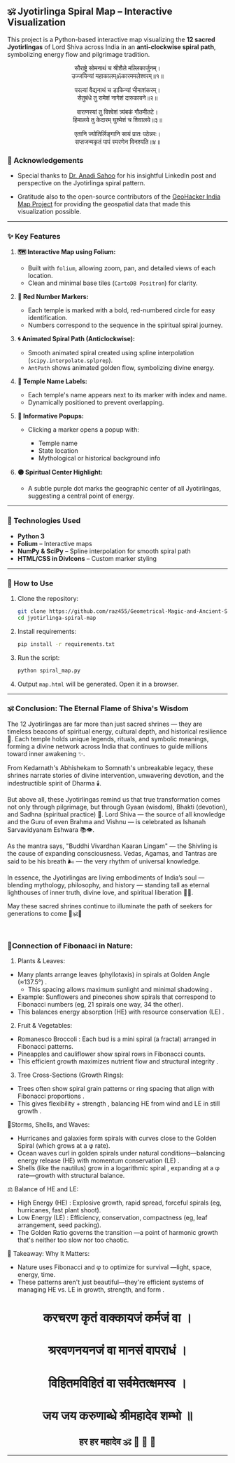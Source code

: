 ## 🕉️ Jyotirlinga Spiral Map – Interactive Visualization

This project is a Python-based interactive map visualizing the **12 sacred Jyotirlingas** of Lord Shiva across India in an **anti-clockwise spiral path**, symbolizing energy flow and pilgrimage tradition.

<div align="center">

सौराष्ट्रे सोमनाथं च श्रीशैले मल्लिकार्जुनम्। </br>
उज्जयिन्यां महाकालम्ॐकारममलेश्वरम्॥१॥

परल्यां वैद्यनाथं च डाकिन्यां भीमाशंकरम्। </br>
सेतुबंधे तु रामेशं नागेशं दारुकावने॥२॥

वाराणस्यां तु विश्वेशं त्र्यंबकं गौतमीतटे। </br>
हिमालये तु केदारम् घुश्मेशं च शिवालये॥३॥

एतानि ज्योतिर्लिङ्गानि सायं प्रातः पठेन्नरः। </br>
सप्तजन्मकृतं पापं स्मरणेन विनश्यति॥४॥

</div>

### 🙏 Acknowledgements

*   Special thanks to [Dr. Anadi Sahoo](https://www.linkedin.com/in/dranadisahoo/) for his insightful LinkedIn post and perspective on the Jyotirlinga spiral pattern.

*  Gratitude also to the open-source contributors of the [GeoHacker India Map Project](https://github.com/geohacker/india/tree/master/state) for providing the geospatial data that made this visualization possible.


---

### ✨ Key Features

1. **🗺️ Interactive Map using Folium:**

   * Built with `folium`, allowing zoom, pan, and detailed views of each location.
   * Clean and minimal base tiles (`CartoDB Positron`) for clarity.

2. **🔴 Red Number Markers:**

   * Each temple is marked with a bold, red-numbered circle for easy identification.
   * Numbers correspond to the sequence in the spiritual spiral journey.

3. **🌀 Animated Spiral Path (Anticlockwise):**

   * Smooth animated spiral created using spline interpolation (`scipy.interpolate.splprep`).
   * `AntPath` shows animated golden flow, symbolizing divine energy.

4. **🕍 Temple Name Labels:**

   * Each temple's name appears next to its marker with index and name.
   * Dynamically positioned to prevent overlapping.

5. **📜 Informative Popups:**

   * Clicking a marker opens a popup with:

     * Temple name
     * State location
     * Mythological or historical background info

6. **🟣 Spiritual Center Highlight:**

   * A subtle purple dot marks the geographic center of all Jyotirlingas, suggesting a central point of energy.

---

### 🔧 Technologies Used

* **Python 3**
* **Folium** – Interactive maps
* **NumPy & SciPy** – Spline interpolation for smooth spiral path
* **HTML/CSS in DivIcons** – Custom marker styling

---

### 🚩 How to Use

1. Clone the repository:

   ```bash
   git clone https://github.com/raz455/Geometrical-Magic-and-Ancient-Secrets-of-12-Jyotirlingas
   cd jyotirlinga-spiral-map
   ```

2. Install requirements:

   ```bash
   pip install -r requirements.txt
   ```

3. Run the script:

   ```bash
   python spiral_map.py
   ```

4. Output `map.html` will be generated. Open it in a browser.

---

### 🕉️ Conclusion: The Eternal Flame of Shiva's Wisdom


The 12 Jyotirlingas are far more than just sacred shrines — they are timeless beacons of spiritual energy, cultural depth, and historical resilience 🔱. Each temple holds unique legends, rituals, and symbolic meanings, forming a divine network across India that continues to guide millions toward inner awakening ✨.

From Kedarnath's Abhishekam to Somnath's unbreakable legacy, these shrines narrate stories of divine intervention, unwavering devotion, and the indestructible spirit of Dharma 🕯️.

But above all, these Jyotirlingas remind us that true transformation comes not only through pilgrimage, but through Gyaan (wisdom), Bhakti (devotion), and Sadhna (spiritual practice) 🙏. Lord Shiva — the source of all knowledge and the Guru of even Brahma and Vishnu — is celebrated as Ishanah Sarvavidyanam Eshwara 📚👁️.

As the mantra says, "Buddhi Vivardhan Kaaran Lingam" — the Shivling is the cause of expanding consciousness. Vedas, Agamas, and Tantras are said to be his breath 🌬️ — the very rhythm of universal knowledge.

In essence, the Jyotirlingas are living embodiments of India’s soul — blending mythology, philosophy, and history — standing tall as eternal lighthouses of inner truth, divine love, and spiritual liberation 🌺🌌.

May these sacred shrines continue to illuminate the path of seekers for generations to come 🙌🕉️💫
</br>


</br>

### 🌱Connection of Fibonaaci in Nature:


1. Plants & Leaves:

* Many plants arrange leaves (phyllotaxis) in spirals at Golden Angle (≈137.5°) .
    * This spacing allows maximum sunlight and minimal shadowing .
* Example: Sunflowers and pinecones show spirals that correspond to Fibonacci numbers (eg, 21 spirals one way, 34 the other).
* This balances energy absorption (HE) with resource conservation (LE) .


2. Fruit & Vegetables:

* Romanesco Broccoli : Each bud is a mini spiral (a fractal) arranged in Fibonacci patterns.
* Pineapples and cauliflower show spiral rows in Fibonacci counts.
* This efficient growth maximizes nutrient flow and structural integrity .

3. Tree Cross-Sections (Growth Rings):

* Trees often show spiral grain patterns or ring spacing that align with Fibonacci proportions .
* This gives flexibility + strength , balancing HE from wind and LE in still growth .

🌊Storms, Shells, and Waves:

* Hurricanes and galaxies form spirals with curves close to the Golden Spiral (which grows at a φ rate).
* Ocean waves curl in golden spirals under natural conditions—balancing energy release (HE) with momentum conservation (LE) .
* Shells (like the nautilus) grow in a logarithmic spiral , expanding at a φ rate—growth with structural balance.

⚖️ Balance of HE and LE:

* High Energy (HE) : Explosive growth, rapid spread, forceful spirals (eg, hurricanes, fast plant shoot).
* Low Energy (LE) : Efficiency, conservation, compactness (eg, leaf arrangement, seed packing).
* The Golden Ratio governs the transition —a point of harmonic growth that's neither too slow nor too chaotic.

🧠 Takeaway: Why It Matters:

* Nature uses Fibonacci and φ to optimize for survival —light, space, energy, time.
* These patterns aren't just beautiful—they're efficient systems of managing HE vs. LE in growth, strength, and form . </br>

<div align="center">

# करचरण कृतं वाक्कायजं कर्मजं वा । 
# श्ररवणनयनजं वा मानसं वापराधं । 
# विहितमविहितं वा सर्वमेतत्क्षमस्व । 
# जय जय करुणाब्धे श्रीमहादेव शम्भो ॥ 

</div>

<div align="center"> <h2> <b> हर हर महादेव  🕉 🔱 🌿 🙇 </b> </h2> </div>

----------------------



